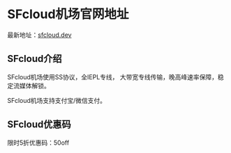 # SFcloud机场官网地址

最新地址：[sfcloud.dev](https://www.sfcloud.dev/register?aff=4hGLKAiF)

## SFcloud介绍

SFcloud机场使用SS协议，全IEPL专线， 大带宽专线传输，晚高峰速率保障，稳定流媒体解锁。

SFcloud机场支持支付宝/微信支付。

## SFcloud优惠码

限时5折优惠码：50off

